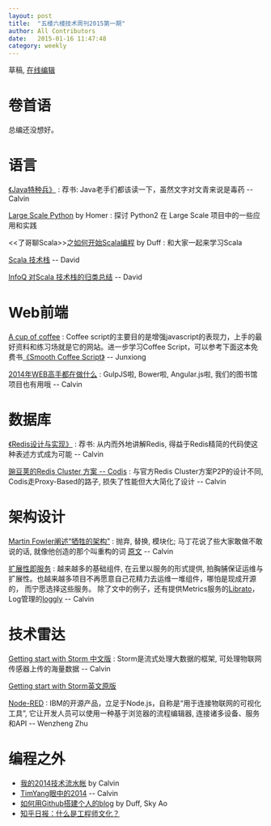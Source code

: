 ```yaml
---
layout: post
title:  "五楼六楼技术周刊2015第一期"
author: All Contributors
date:   2015-01-16 11:47:48
category: weekly
---
```


草稿, [在线编辑](https://github.com/f5f6/f5f6.github.io/edit/master/_posts/2015-01-11-weekly-1.markdown)

# 卷首语

总编还没想好。

# 语言

[《Java特种兵》](http://book.douban.com/subject/25959139/)
: 荐书: Java老手们都该读一下，虽然文字对文青来说是毒药 -- Calvin

[Large Scale Python](http://aclisp.github.io/jekyll/update/2014/12/29/large-scale-python-1.html) by Homer
: 探讨 Python2 在 Large Scale 项目中的一些应用和实践

<<了哥聊Scala>>之[如何开始Scala编程](http://duffqiu.github.io/blog/2015/01/13/howtostartprogrammingwithscala/) by Duff
: 和大家一起来学习Scala

[Scala 技术栈](https://github.com/lauris/awesome-scala) -- David

[InfoQ 对Scala 技术栈的归类总结](http://www.infoq.com/cn/articles/scala-technology) -- David


# Web前端

[A cup of coffee](http://coffeescript.org/)
: Coffee script的主要目的是增强javascript的表现力，上手的最好资料和练习场就是它的网站。进一步学习Coffee Script，可以参考下面这本免费书[《Smooth Coffee Script》](http://autotelicum.github.io/Smooth-CoffeeScript) -- Junxiong

[2014年WEB高手都在做什么](http://yafeilee.me/blogs/54995f3a6c69342f6d100000)
: GulpJS啦, Bower啦, Angular.js啦, 我们的图书馆项目也有用哦  -- Calvin

# 数据库

[《Redis设计与实现》](http://book.douban.com/subject/25900156/)
: 荐书: 从内而外地讲解Redis, 得益于Redis精简的代码使这种表述方式成为可能 -- Calvin

[豌豆荚的Redis Cluster 方案 -- Codis](http://0xffff.me/blog/2014/11/11/codis-de-she-ji-yu-shi-xian-1/)
: 与官方Redis Cluster方案P2P的设计不同, Codis走Proxy-Based的路子, 损失了性能但大大简化了设计 -- Calvin


# 架构设计

[Martin Fowler阐述“牺牲的架构”](http://www.infoq.com/cn/news/2014/11/sacrificial-architecture)
: 抛弃, 替换, 模块化; 马丁花说了些大家敢做不敢说的话, 就像他创造的那个叫重构的词 [原文](http://martinfowler.com/bliki/SacrificialArchitecture.html) -- Calvin

[扩展性即服务](http://www.infoq.com/cn/news/2014/12/extended-service)
: 越来越多的基础组件, 在云里以服务的形式提供, 拍胸脯保证运维与扩展性。也越来越多项目不再愿意自己花精力去运维一堆组件，哪怕是现成开源的， 而宁愿选择这些服务。 除了文中的例子，还有提供Metrics服务的[Librato](https://www.librato.com)， Log管理的[loggly](https://www.loggly.com/) -- Calvin


# 技术雷达

[Getting start with Storm 中文版](http://ifeve.com/getting-started-with-stom-index/) 
: Storm是流式处理大数据的框架, 可处理物联网传感器上传的海量数据 -- Calvin

[Getting start with Storm英文原版](http://it-ebooks.info/book/888/)

[Node-RED](http://nodered.org/)
: IBM的开源产品，立足于Node.js，自称是“用于连接物联网的可视化工具”, 它让开发人员可以使用一种基于浏览器的流程编辑器, 连接诸多设备、服务和API -- Wenzheng Zhu


# 编程之外

- [我的2014技术流水帐](http://calvin1978.blogcn.com/articles/my2014.html) by Calvin
- [TimYang眼中的2014](http://timyang.net/tao/thoughts-2014/) -- Calvin
- [如何用Github搭建个人的blog](2015/01/03/personal-blog/)  by Duff, Sky Ao
- [知乎日报：什么是工程师文化？](http://daily.zhihu.com/story/4442333)
